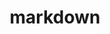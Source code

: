 ---
layout: posts_by_category
categories: markdown
title: markdown
permalink: /category/markdown
---